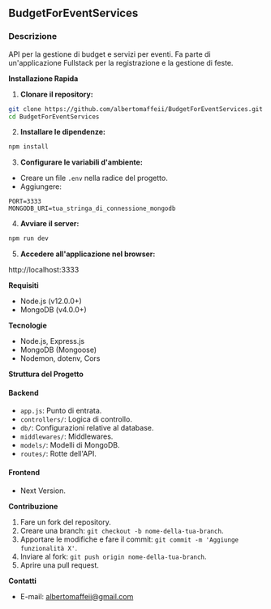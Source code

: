 ## BudgetForEventServices

### Descrizione

API per la gestione di budget e servizi per eventi. Fa parte di un'applicazione Fullstack per la registrazione e la gestione di feste.

**Installazione Rapida**

1. **Clonare il repository:**

```bash
git clone https://github.com/albertomaffeii/BudgetForEventServices.git
cd BudgetForEventServices
```

2. **Installare le dipendenze:**

```bash
npm install
```

3. **Configurare le variabili d'ambiente:**

- Creare un file `.env` nella radice del progetto.
- Aggiungere:

```
PORT=3333
MONGODB_URI=tua_stringa_di_connessione_mongodb
```

4. **Avviare il server:**

```bash
npm run dev
```

5. **Accedere all'applicazione nel browser:**

http://localhost:3333

**Requisiti**

- Node.js (v12.0.0+)
- MongoDB (v4.0.0+)

**Tecnologie**

- Node.js, Express.js
- MongoDB (Mongoose)
- Nodemon, dotenv, Cors

**Struttura del Progetto**
#### Backend
- `app.js`: Punto di entrata.
- `controllers/`: Logica di controllo.
- `db/`: Configurazioni relative al database.
- `middlewares/`: Middlewares.
- `models/`: Modelli di MongoDB.
- `routes/`: Rotte dell'API.
#### Frontend
- Next Version.

**Contribuzione**

1. Fare un fork del repository.
2. Creare una branch: `git checkout -b nome-della-tua-branch`.
3. Apportare le modifiche e fare il commit: `git commit -m 'Aggiunge funzionalità X'`.
4. Inviare al fork: `git push origin nome-della-tua-branch`.
5. Aprire una pull request.

**Contatti**

- E-mail: albertomaffeii@gmail.com

